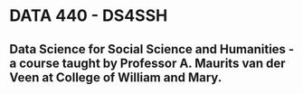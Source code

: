 # DATA 440 - DS4SSH

## Data Science for Social Science and Humanities -a course taught by Professor A. Maurits van der Veen at College of William and Mary.
